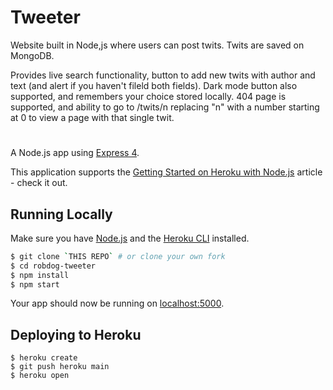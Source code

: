 # Tweeter

Website built in Node,js where users can post twits. Twits are saved on MongoDB.

Provides live search functionality, button to add new twits with author and text (and alert if you haven't fileld both fields). Dark mode button also supported, and remembers your choice stored locally. 404 page is supported, and ability to go to /twits/n replacing "n" with a number starting at 0 to view a page with that single twit. 

#

A Node.js app using [Express 4](http://expressjs.com/).

This application supports the [Getting Started on Heroku with Node.js](https://devcenter.heroku.com/articles/getting-started-with-nodejs) article - check it out.

## Running Locally

Make sure you have [Node.js](http://nodejs.org/) and the [Heroku CLI](https://cli.heroku.com/) installed.

```sh
$ git clone `THIS REPO` # or clone your own fork
$ cd robdog-tweeter
$ npm install
$ npm start
```

Your app should now be running on [localhost:5000](http://localhost:5000/).

## Deploying to Heroku

```
$ heroku create
$ git push heroku main
$ heroku open
```
